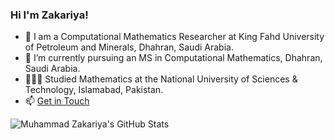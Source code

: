 ### Hi I'm Zakariya!
- 🔭 I am a Computational Mathematics Researcher at King Fahd University of Petroleum and Minerals, Dhahran, Saudi Arabia.
- 🌱 I’m currently pursuing an MS in Computational Mathematics, Dhahran, Saudi Arabia.
- 👩🏻‍🎓 Studied Mathematics at the National University of Sciences & Technology, Islamabad, Pakistan.
- 📫 [Get in Touch](https://www.linkedin.com/in/mzakariya/)<br/>
  
![Muhammad Zakariya's GitHub Stats](https://github-readme-stats.vercel.app/api?username=iammuhammadzakariya&theme=onedark&show_icons=true)
